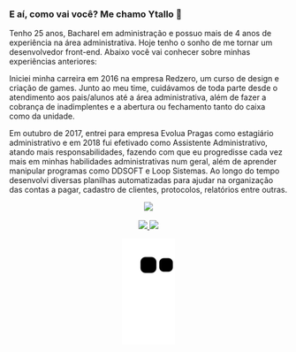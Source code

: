 ### E aí, como vai você? Me chamo Ytallo 👋

Tenho 25 anos, Bacharel em administração e possuo mais de 4 anos de experiência na área administrativa. Hoje tenho o sonho de me tornar um desenvolvedor front-end.
Abaixo você vai conhecer sobre minhas experiências anteriores:

Iniciei minha carreira em 2016 na empresa Redzero, um curso de design e criação de games. Junto ao meu time, cuidávamos de toda parte desde o atendimento aos pais/alunos até a área administrativa, além de fazer a cobrança de inadimplentes e a abertura ou fechamento tanto do caixa como da unidade.

Em outubro de 2017, entrei para empresa Evolua Pragas como estagiário administrativo e em 2018 fui efetivado como Assistente Administrativo, atando mais responsabilidades, fazendo com que eu progredisse cada vez mais em minhas habilidades administrativas num geral, além de aprender manipular programas como DDSOFT e Loop Sistemas.
Ao longo do tempo desenvolvi diversas planilhas automatizadas para ajudar na organização das contas a pagar, cadastro de clientes, protocolos, relatórios entre outras.

<div align="center">
  
 <a href="https://www.linkedin.com/in/ytallobruno/" target="_blank"><img src="https://img.shields.io/badge/-LinkedIn-%230077B5?style=for-the-badge&logo=linkedin&logoColor=white" target="_blank"></a>
  
  
 <a href="https://github.com/ytallobruno">
   <!--[ytallo github stats]-->  <img height="140em" src="https://github-readme-stats.vercel.app/api?username=ytallobruno&show_icons=true&theme=default"/>
   <!--[ytallo github langs]-->  <img height="140em" src="https://github-readme-stats.vercel.app/api/top-langs/?username=ytallobruno&layout=compact"/>

 ![Snake animation](https://github.com/ytallobruno/ytallobruno/blob/output/github-contribution-grid-snake.svg)

</div>



<!--
**ytallobruno/ytallobruno** is a ✨ _special_ ✨ repository because its `README.md` (this file) appears on your GitHub profile.

Here are some ideas to get you started:

- 🔭 I’m currently working on ...
- 🌱 I’m currently learning ...
- 👯 I’m looking to collaborate on ...
- 🤔 I’m looking for help with ...
- 💬 Ask me about ...
- 📫 How to reach me: ...
- 😄 Pronouns: ...
- ⚡ Fun fact: ...
-->
